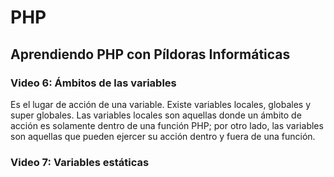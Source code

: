 # PHP
## Aprendiendo PHP con Píldoras Informáticas

### Video 6: Ámbitos de las variables

Es el lugar de acción de una variable. Existe variables locales, globales y super globales. Las variables locales son aquellas donde un ámbito de acción es solamente dentro de una función PHP; por otro lado, las variables son aquellas que pueden ejercer su acción dentro y fuera de una función.

### Video 7: Variables estáticas